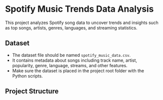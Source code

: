 # Spotify Music Trends Data Analysis

This project analyzes Spotify song data to uncover trends and insights such as top songs, artists, genres, languages, and streaming statistics.

## Dataset

- The dataset file should be named `spotify_music_data.csv`.
- It contains metadata about songs including track name, artist, popularity, genre, language, streams, and other features.
- Make sure the dataset is placed in the project root folder with the Python scripts.

## Project Structure

